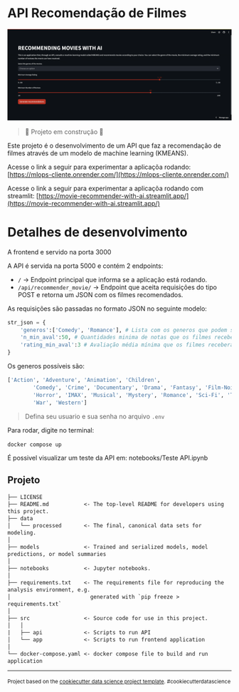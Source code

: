 API Recomendação de Filmes
==============================

![image demonstration](demonstration.gif)

> :construction: Projeto em construção :construction:

Este projeto é o desenvolvimento de um API que faz a recomendação de filmes através de um modelo de machine learning (KMEANS).


Acesse o link a seguir para experimentar a aplicaçõa rodando: [https://mlops-cliente.onrender.com/](https://mlops-cliente.onrender.com/)

Acesse o link a seguir para experimentar a aplicaçõa rodando com streamlit: [https://movie-recommender-with-ai.streamlit.app/](https://movie-recommender-with-ai.streamlit.app/)


Detalhes de desenvolvimento
==============================

A frontend e servido na porta 3000

A API é servida na porta 5000 e contém 2 endpoints:

 - `/` -> Endpoint principal que informa se a aplicação está rodando.
 - `/api/recommender_movie/` -> Endpoint que aceita requisições do tipo POST e retorna um JSON com os filmes recomendados.

As requisições são passadas no formato JSON no seguinte modelo:

```python
str_json = {
    'generos':['Comedy', 'Romance'], # Lista com os generos que podem ser recomendados
    'n_min_aval':50, # Quantidades minima de notas que os filmes receberam
    'rating_min_aval':3 # Avaliação média mínima que os filmes receberam
}
```

Os generos possíveis são: 
```python
['Action', 'Adventure', 'Animation', 'Children',
        'Comedy', 'Crime', 'Documentary', 'Drama', 'Fantasy', 'Film-Noir',
        'Horror', 'IMAX', 'Musical', 'Mystery', 'Romance', 'Sci-Fi', 'Thriller',
        'War', 'Western']
```

> Defina seu usuario e sua senha no arquivo `.env`

Para rodar, digite no terminal:

`docker compose up`

É possivel visualizar um teste da API em: notebooks/Teste API.ipynb

Projeto
------------

    ├── LICENSE
    ├── README.md           <- The top-level README for developers using this project.
    ├── data
    │   └── processed       <- The final, canonical data sets for modeling.
    │
    ├── models              <- Trained and serialized models, model predictions, or model summaries
    │
    ├── notebooks           <- Jupyter notebooks.
    │
    ├── requirements.txt    <- The requirements file for reproducing the analysis environment, e.g.
    │                         generated with `pip freeze > requirements.txt`
    │
    ├── src                 <- Source code for use in this project.
    │   │
    |   ├── api             <- Scripts to run API
    │   └── app             <- Scripts to run frontend application
    │
    └── docker-compose.yaml <- docker compose file to build and run application


--------

<p><small>Project based on the <a target="_blank" href="https://drivendata.github.io/cookiecutter-data-science/">cookiecutter data science project template</a>. #cookiecutterdatascience</small></p>
